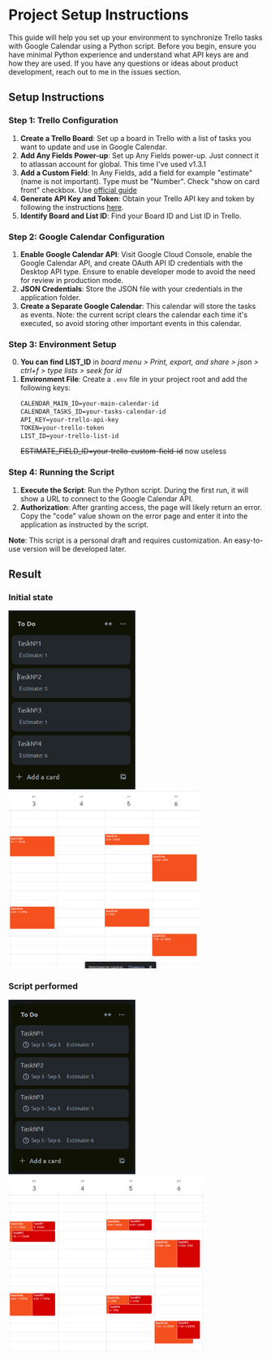 # Project Setup Instructions

This guide will help you set up your environment to synchronize Trello tasks with Google Calendar using a Python script. Before you begin, ensure you have minimal Python experience and understand what API keys are and how they are used.
If you have any questions or ideas about product development, reach out to me in the issues section.

## Setup Instructions

### Step 1: Trello Configuration
1. **Create a Trello Board**: Set up a board in Trello with a list of tasks you want to update and use in Google Calendar.
3. **Add Any Fields Power-up**: Set up Any Fields power-up. Just connect it to atlassan account for global. This time I've used v1.3.1
2. **Add a Custom Field**: In Any Fields, add a field for example "estimate" (name is not important). Type must be "Number". Check "show on card front" checkbox. Use [official guide](https://schnapps.tech/products/trello-power-ups/any-fields/fields)
3. **Generate API Key and Token**: Obtain your Trello API key and token by following the instructions [here](https://developer.atlassian.com/cloud/trello/guides/rest-api/api-introduction/).
4. **Identify Board and List ID**: Find your Board ID and List ID in Trello.

### Step 2: Google Calendar Configuration
1. **Enable Google Calendar API**: Visit Google Cloud Console, enable the Google Calendar API, and create OAuth API ID credentials with the Desktop API type. Ensure to enable developer mode to avoid the need for review in production mode.
2. **JSON Credentials**: Store the JSON file with your credentials in the application folder.
3. **Create a Separate Google Calendar**: This calendar will store the tasks as events. Note: the current script clears the calendar each time it's executed, so avoid storing other important events in this calendar.

### Step 3: Environment Setup
0. **You can find LIST_ID** in *board menu > Print, export, and share > json > ctrl+f > type lists > seek for id*
1. **Environment File**: Create a `.env` file in your project root and add the following keys:
   ```
   CALENDAR_MAIN_ID=your-main-calendar-id
   CALENDAR_TASKS_ID=your-tasks-calendar-id
   API_KEY=your-trello-api-key
   TOKEN=your-trello-token
   LIST_ID=your-trello-list-id
   ```
   ~~ESTIMATE_FIELD_ID=your-trello-custom-field-id~~ now useless

### Step 4: Running the Script
1. **Execute the Script**: Run the Python script. During the first run, it will show a URL to connect to the Google Calendar API.
2. **Authorization**: After granting access, the page will likely return an error. Copy the "code" value shown on the error page and enter it into the application as instructed by the script.

**Note**: This script is a personal draft and requires customization. An easy-to-use version will be developed later.

## Result
### Initial state
<img src="media/image-4.png" alt="alt text" width="250" height="w">
<img src="media/image-3.png" alt="alt text"  height="350">

### Script performed
<img src="media/image-7.png" alt="alt text" width="250" height="w">
<img src="media/image-8.png" alt="alt text" width="w" height="350">
